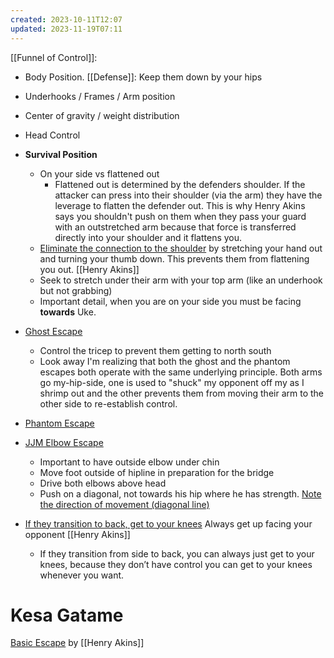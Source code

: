 ```yaml
---
created: 2023-10-11T12:07
updated: 2023-11-19T07:11
---
```

[[Funnel of Control]]:
- Body Position. [[Defense]]: Keep them down by your hips
- Underhooks / Frames / Arm position
- Center of gravity / weight distribution
- Head Control
- **Survival Position**
	- On your side vs flattened out
		- Flattened out is determined by the defenders shoulder.  If the attacker can press into their shoulder (via the arm) they have the leverage to flatten the defender out.  This is why Henry Akins says you shouldn't push on them when they pass your guard with an outstretched arm because that force is transferred directly into your shoulder and it flattens you.
	- [Eliminate the connection to the shoulder](https://youtu.be/nmB6cqyad8s?t=356) by stretching your hand out and turning your thumb down.  This prevents them from flattening you out. [[Henry Akins]]
	- Seek to stretch under their arm with your top arm (like an underhook but not grabbing)
	- Important detail, when you are on your side you must be facing **towards** Uke.

- [Ghost Escape](https://www.youtube.com/watch?v=6ZKFobk8vOQ&t=6s)
	- Control the tricep to prevent them getting to north south
	- Look away
I'm realizing that both the ghost and the phantom escapes both operate with the same underlying principle.  Both arms go my-hip-side, one is used to "shuck" my opponent off my as I shrimp out and the other prevents them from moving their arm to the other side to re-establish control.
- [Phantom Escape](https://www.youtube.com/watch?v=dCjf0IYZWkI&t=414s)
- [JJM Elbow Escape](https://youtu.be/w-U1N_oSwEQ?t=122)
	- Important to have outside elbow under chin
	- Move foot outside of hipline in preparation for the bridge
	- Drive both elbows above head	
	 - Push on a diagonal, not towards his hip where he has strength. [Note the direction of movement (diagonal line)](https://youtu.be/w-U1N_oSwEQ?t=153)

- [If they transition to back, get to your knees](https://youtu.be/hYeSTPJQWog?t=571) Always get up facing your opponent [[Henry Akins]]
	- If they transition from side to back, you can always just get to your knees, because they don’t have control you can get to your knees whenever you want. 
# Kesa Gatame
[Basic Escape](https://youtu.be/gB8n6-Ko3ro) by [[Henry Akins]]